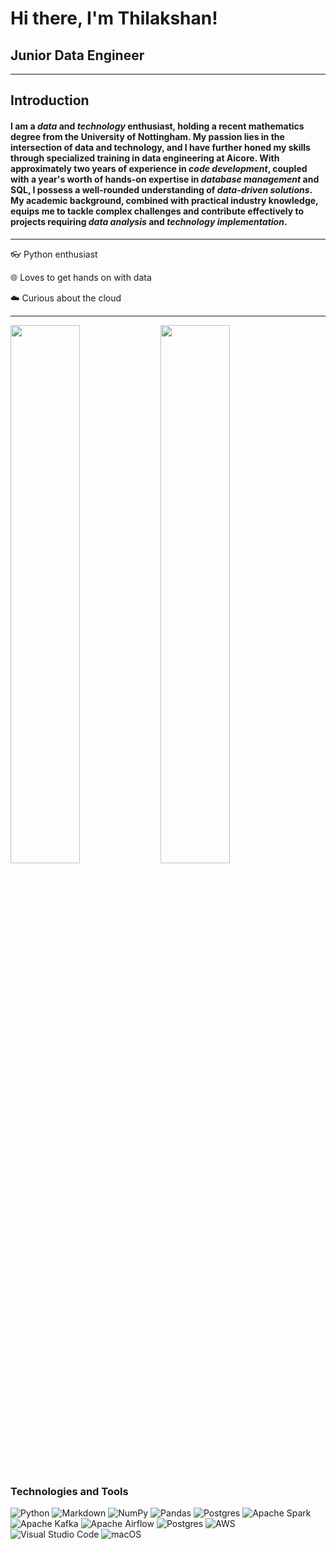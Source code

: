 # Hi there, I'm Thilakshan!
## Junior Data Engineer
---
## Introduction
#### I am a *data* and *technology* enthusiast, holding a recent mathematics degree from the University of Nottingham. My passion lies in the intersection of data and technology, and I have further honed my skills through specialized training in data engineering at Aicore. With approximately two years of experience in *code development*, coupled with a year's worth of hands-on expertise in *database management* and SQL, I possess a well-rounded understanding of *data-driven solutions*. My academic background, combined with practical industry knowledge, equips me to tackle complex challenges and contribute effectively to projects requiring *data analysis* and *technology implementation*.
---

👓 Python enthusiast

🌐 Loves to get hands on with data

☁️ Curious about the cloud

---

<img align="left" width="47%" src="https://github-readme-stats.vercel.app/api?username=thilakshan9&show_icons=true&theme=dark"/>
<img width="47%" src="https://github-readme-stats.vercel.app/api/top-langs/?username=thilakshan9&layout=compact"/>

### Technologies and Tools
![Python](https://img.shields.io/badge/python-3670A0?style=for-the-badge&logo=python&logoColor=ffdd54)
![Markdown](https://img.shields.io/badge/markdown-%23000000.svg?style=for-the-badge&logo=markdown&logoColor=white)
![NumPy](https://img.shields.io/badge/numpy-%23013243.svg?style=for-the-badge&logo=numpy&logoColor=white)
![Pandas](https://img.shields.io/badge/pandas-%23150458.svg?style=for-the-badge&logo=pandas&logoColor=white)
![Postgres](https://img.shields.io/badge/postgres-%23316192.svg?style=for-the-badge&logo=postgresql&logoColor=white)
![Apache Spark](https://img.shields.io/badge/Apache%20Spark-FDEE21?style=flat-square&logo=apachespark&logoColor=black)
![Apache Kafka](https://img.shields.io/badge/Apache%20Kafka-000?style=for-the-badge&logo=apachekafka)
![Apache Airflow](https://img.shields.io/badge/Apache%20Airflow-017CEE?style=for-the-badge&logo=Apache%20Airflow&logoColor=white)
![Postgres](https://img.shields.io/badge/postgres-%23316192.svg?style=for-the-badge&logo=postgresql&logoColor=white)
![AWS](https://img.shields.io/badge/AWS-%23FF9900.svg?style=for-the-badge&logo=amazon-aws&logoColor=white)
![Visual Studio Code](https://img.shields.io/badge/Visual%20Studio%20Code-0078d7.svg?style=for-the-badge&logo=visual-studio-code&logoColor=white)
![macOS](https://img.shields.io/badge/mac%20os-000000?style=for-the-badge&logo=macos&logoColor=F0F0F0)
